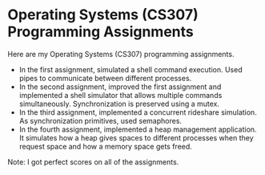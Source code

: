 # Operating Systems (CS307) Programming Assignments

Here are my Operating Systems (CS307) programming assignments. <br>

- In the first assignment, simulated a shell command execution. Used pipes to communicate between different processes. <br>
- In the second assignment, improved the first assignment and implemented a shell simulator that allows multiple commands simultaneously. Synchronization is preserved using a mutex. <br>
- In the third assignment, implemented a concurrent rideshare simulation. As synchronization primitives, used semaphores. <br>
- In the fourth assignment, implemented a heap management application. It simulates how a heap gives spaces to different processes when they request space and how a memory space gets freed. <br>

Note: I got perfect scores on all of the assignments.
